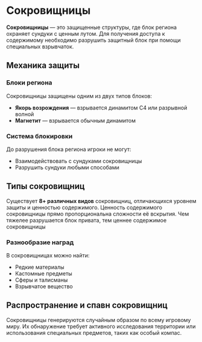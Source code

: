 # Сокровищницы

**Сокровищницы** — это защищенные структуры, где блок региона охраняет сундуки с ценным лутом. Для получения доступа к содержимому необходимо разрушить защитный блок при помощи специальных взрывчаток.

## Механика защиты

### Блоки региона
Сокровищницы защищены одним из двух типов блоков:
- **Якорь возрождения** — взрывается динамитом С4 или разрывной волной
- **Магнетит** — взрывается обычным динамитом

### Система блокировки
До разрушения блока региона игроки не могут:
- Взаимодействовать с сундуками сокровищницы
- Разрушить сундуки любыми способами

## Типы сокровищниц

Существует **8+ различных видов** сокровищниц, отличающихся уровнем защиты и ценностью содержимого.
Ценность содержимого сокровищницы прямо пропорциональна сложности её вскрытия. Чем тяжелее разрушается блок привата, тем ценнее содержимое сокровищницы

### Разнообразие наград
В сокровищницах можно найти:
- Редкие материалы
- Кастомные предметы
- Сферы и талисманы
- Взрывчатое вещество

## Распространение и спавн сокровищниц

Сокровищницы генерируются случайным образом по всему игровому миру. Их обнаружение требует активного исследования территории или использования специальных предметов, таких как особый компас.
